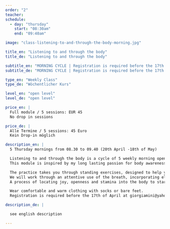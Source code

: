 ```yaml
---
order: "2"
teacher:
schedule:
  - day: "thursday"
    start: "08:30am"
    end: "09:40am"

image: "class-listening-to-and-through-the-body-morning.jpg"

title_en: "Listening to and through the body"
title_de: "Listening to and through the body"

subtitle_en: "MORNING CYCLE | Registration is required before the 17th of April"
subtitle_de: "MORNING CYCLE | Registration is required before the 17th of April"

type_en: "Weekly Class"
type_de: "Wöchentlicher Kurs"

level_en: "open level"
level_de: "open level"

price_en: |
  Full module / 5 sessions: EUR 45  
  No drop in sessions

price_de: |
  Alle Termine / 5 sessions: 45 Euro  
  Kein Drop-in möglich

description_en: |
  5 Thursday mornings from 08.30 to 09.40 (20th April -18th of May)  

  Listening to and through the body is a cycle of 5 weekly morning open level sessions suitable for anyone who has the desire and curiosity to get in touch with his/her own body and explore the potential of it’s awareness. Those who have never danced before will learn to move their bodies safely, intuitively and relaxed while professionals, dancers, actors, performers, musicians can deepen their understanding of personal practices.
  This module is inspired by my long lasting passion for body awareness. It is based on my movement practice developed over 10 years researching as a contemporary dancer, choreographer and Qi-gong practitioner. The nature of the work provides a continually fresh outlook at each session through softening, observing and inquiring.

  The practice takes you through standing exercises, designed to help you achieve balance, towards a softer and freer exploration of your own movement in relationship to space, the group, silence and sound.
  We will work through an attentive use of the breath, incorporating elements of Qi-gong, using vibration as a tool to relax and open the articulations in order to let the energy flow freely through the body - thus facilitating the letting go of unnecessary tensions held in the body. The specific use of the eyes with visual images will allow playfulness to be part of the process.
  A process of locating joy, openness and stamina into the body to start the day peacefully energized!  

  Wear comfortable and warm clothing with socks or bare feet.  
  Registration is required before the 17th of April at giorgiamini@yahoo.com

description_de: |

  see english description

---
```

